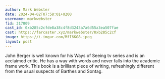 ```yaml
---
author: Mark Webster
date: 2024-04-02T07:58:01+0200
username: markwebster
fid: 317009
cast_id: 0xb285c2cfde8a38c4f8d3243a7a6d55a3ea507fae
cast: https://farcaster.xyz/markwebster/0xb285c2cf
image: https://i.imgur.com/MfI6KG8.jpeg
layout: post
---
```


John Berger is well known for his Ways of Seeing tv series and is an acclaimed critic. He has a way with words and never falls into the academic frame work. This book is a brilliant piece of writing, refreshingly different from the usual suspects of Barthes and Sontag.

<img src='https://i.imgur.com/MfI6KG8.jpeg' alt='' referrerpolicy='no-referrer'/>
